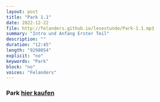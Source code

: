 ```yaml
---
layout: post
title: "Park 1.1"
date: 2022-12-22
file: http://felanders.github.io/lesestunde/Park-1.1.mp3
summary: "Intro und Anfang Erster Teil"
description: ""
duration: "12:45" 
length: "9298054"
explicit: "no" 
keywords: "Park"
block: "no" 
voices: "Felanders"
---
```


### Park [hier kaufen](https://www.suhrkamp.de/buch/marius-goldhorn-park-t-9783518127643)
